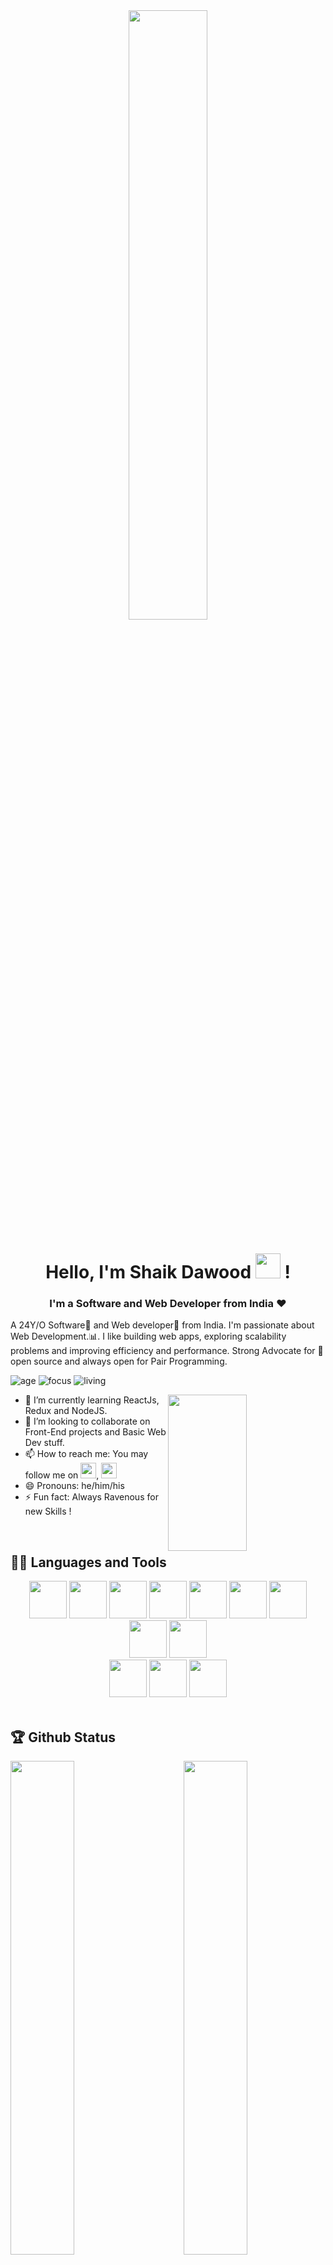 <div align="center">
<img src="https://i.ibb.co/Rz0NQpD/banner.gif" align="center" width="50%">
</div>
<h1 align="center">   Hello, I'm Shaik Dawood <img src="https://media.tenor.com/images/b617c36f9db276d3146e974b8ff64f4c/tenor.gif" width="40px"> ! </h1>

<h3 align="center">I'm a Software and Web Developer from India ❤</h3>
  
A 24Y/O Software🌈 and Web developer🎯 from India. I'm passionate about Web Development.:bar_chart:. I like building web apps, exploring scalability problems and improving efficiency and performance. Strong Advocate for 📜 open source and always open for Pair Programming.






![age](https://img.shields.io/badge/age-24-blue)
![focus](https://img.shields.io/badge/focus-FrontEnd-brightgreen)
![living](https://img.shields.io/badge/living-Hyderabad-3c9)

<img width="50%" height="250" align="right"  src="https://img.freepik.com/free-vector/hand-drawn-web-developers_23-2148819604.jpg?size=400&ext=jpg&ga=GA1.2.962109590.1627372568" />

- 🌱 I’m currently learning ReactJs, Redux and NodeJS.
- 👯 I’m looking to collaborate on Front-End projects and Basic Web Dev stuff.
- 📫 How to reach me: You may follow me on [<img width="25px" src="https://cdn.iconscout.com/icon/free/png-64/linkedin-2752135-2284952.png"/>](https://www.linkedin.com/in/skd-a9p6r), [<img width="25px" src="https://cdn.iconscout.com/icon/free/png-64/instagram-2752153-2284970.png"/>](https://www.instagram.com/sk_dawood) 
- 😄 Pronouns: he/him/his
- ⚡ Fun fact: Always Ravenous for new Skills ! 
<br />


## 👨‍💻 Languages and Tools

<div align="center">
  
<img src="https://cdn.iconscout.com/icon/free/png-64/c-4-226082.png" height="60" width="60">     
<img src="https://cdn.iconscout.com/icon/free/png-64/html-2752158-2284975.png" height="60" width="60">
<img src="https://cdn.iconscout.com/icon/free/png-64/css-131-722685.png" height="60" width="60">
<img src="https://cdn.iconscout.com/icon/free/png-64/javascript-2752148-2284965.png" height="60" width="60">
<img src="https://cdn.iconscout.com/icon/free/png-64/react-4-1175110.png" height="60" width="60">
<img src="https://cdn.iconscout.com/icon/free/png-64/redux-3521674-2945118.png" height="60" width="60">
<img src="https://cdn.iconscout.com/icon/free/png-512/node-js-1174925.png" height="60" width="60">
<img src="https://cdn.iconscout.com/icon/free/png-64/mongodb-3629020-3030245.png" height="60" width="60">
<img src="https://cdn.iconscout.com/icon/free/png-64/gatsby-3521442-2944886.png" height="60" width="60">

<br>


<img src="https://cdn.iconscout.com/icon/free/png-64/git-225996.png" height="60" width="60">
<img src="https://img.icons8.com/fluent/2x/visual-studio-code-2019.png" height="60" width="60">
<img height="60" src="https://cdn.iconscout.com/icon/free/png-64/firebase-3521427-2944871.png">


</div>

<br >

## 🏆 Github Status

<img  src="https://github-readme-stats.vercel.app/api?username=dawoodxp97&show_icons=true&hide_border=true&theme=midnight-purple" width="45%" align="right" >

<img  src="https://github-readme-streak-stats.herokuapp.com/?user=dawoodxp97&theme=dark" width="45%" >
<div align="center">
  <img src="https://github-readme-stats.vercel.app/api/top-langs/?username=dawoodxp97" width="30%" >
</div> 
<br>

<div align="center">


### Show some ❤️ by starring ⭐ some of the repositories!


[<img src="https://img.shields.io/badge/linkedin-%230077B5.svg?&style=for-the-badge&logo=linkedin&logoColor=white">](https://www.linkedin.com/in/skd-a9p6r)
[<img src="https://img.shields.io/badge/instagram-%23E4405F.svg?&style=for-the-badge&logo=instagram&logoColor=white">](https://www.instagram.com/sk_dawood)
[<img src="https://img.shields.io/badge/twitter-%230077B5.svg?&style=for-the-badge&logo=twitter&logoColor=white">](https://twitter.com/dawoodxp97)
[<img src="https://img.shields.io/badge/Portfolio-%23000000.svg?&style=for-the-badge">](https://skd-portfolio.netlify.app)


<a href="https://dev.to/dawoodxp97"><img height="50" src="https://practicaldev-herokuapp-com.freetls.fastly.net/assets/devlogo-pwa-512.png"></a>

</div>






<!---
dawoodxp97/dawoodxp97 is a ✨ special ✨ repository because its `README.md` (this file) appears on your GitHub profile.
You can click the Preview link to take a look at your changes.
--->
